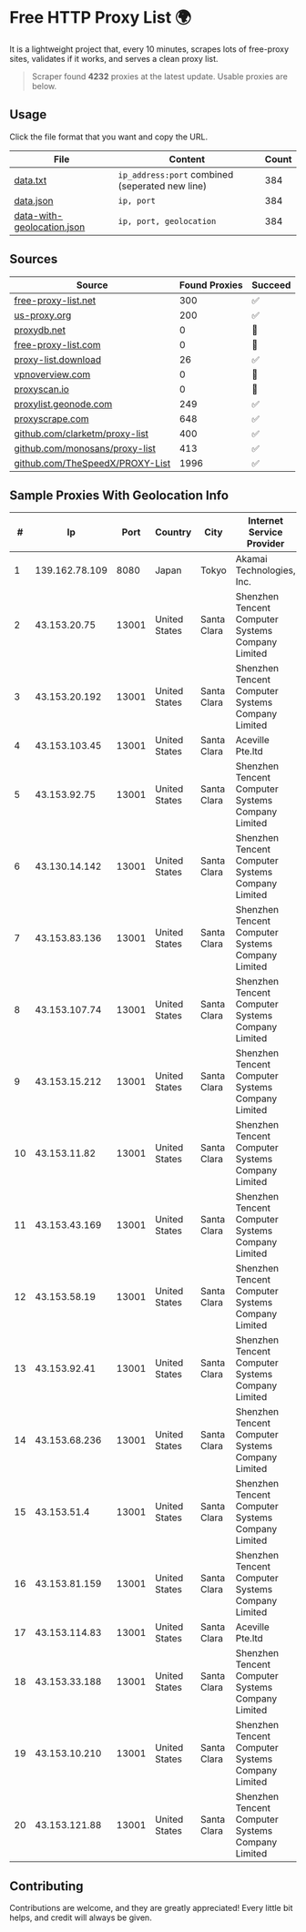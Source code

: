 
# Free HTTP Proxy List 🌍

It is a lightweight project that, every 10 minutes, scrapes lots of free-proxy sites, validates if it works, and serves a clean proxy list.


> Scraper found **4232** proxies at the latest update. Usable proxies are below.

## Usage

Click the file format that you want and copy the URL.


|File|Content|Count|
|----|-------|-----|
|[data.txt](https://raw.githubusercontent.com/themiralay/Proxy-List-World/master/data.txt)|`ip_address:port` combined (seperated new line)|384|
|[data.json](https://raw.githubusercontent.com/themiralay/Proxy-List-World/master/data.json)|`ip, port`|384|
|[data-with-geolocation.json](https://raw.githubusercontent.com/themiralay/Proxy-List-World/master/data-with-geolocation.json)|`ip, port, geolocation`|384|

## Sources

|Source|Found Proxies|Succeed|
|------|-------------|-------|
|[free-proxy-list.net](https://free-proxy-list.net)|300|✅|
|[us-proxy.org](https://www.us-proxy.org)|200|✅|
|[proxydb.net](http://proxydb.net)|0|🚫|
|[free-proxy-list.com](https://free-proxy-list.com/?page=&port=&type%5B%5D=http&type%5B%5D=https&up_time=0&search=Search)|0|🚫|
|[proxy-list.download](https://www.proxy-list.download/HTTP)|26|✅|
|[vpnoverview.com](https://vpnoverview.com/privacy/anonymous-browsing/free-proxy-servers)|0|🚫|
|[proxyscan.io](https://www.proxyscan.io)|0|🚫|
|[proxylist.geonode.com](https://proxylist.geonode.com/api/proxy-list?limit=300&page=1&sort_by=lastChecked&sort_type=desc&protocols=http,https)|249|✅|
|[proxyscrape.com](https://api.proxyscrape.com/v2/?request=displayproxies&protocol=http&timeout=10000&country=all&ssl=all&anonymity=all)|648|✅|
|[github.com/clarketm/proxy-list](https://raw.githubusercontent.com/clarketm/proxy-list/master/proxy-list-raw.txt)|400|✅|
|[github.com/monosans/proxy-list](https://raw.githubusercontent.com/monosans/proxy-list/main/proxies/http.txt)|413|✅|
|[github.com/TheSpeedX/PROXY-List](https://raw.githubusercontent.com/TheSpeedX/PROXY-List/master/http.txt)|1996|✅|


## Sample Proxies With Geolocation Info

|#|Ip|Port|Country|City|Internet Service Provider|
|-|--|----|-------|----|-------------------------|
|1|139.162.78.109|8080|Japan|Tokyo|Akamai Technologies, Inc.|
|2|43.153.20.75|13001|United States|Santa Clara|Shenzhen Tencent Computer Systems Company Limited|
|3|43.153.20.192|13001|United States|Santa Clara|Shenzhen Tencent Computer Systems Company Limited|
|4|43.153.103.45|13001|United States|Santa Clara|Aceville Pte.ltd|
|5|43.153.92.75|13001|United States|Santa Clara|Shenzhen Tencent Computer Systems Company Limited|
|6|43.130.14.142|13001|United States|Santa Clara|Shenzhen Tencent Computer Systems Company Limited|
|7|43.153.83.136|13001|United States|Santa Clara|Shenzhen Tencent Computer Systems Company Limited|
|8|43.153.107.74|13001|United States|Santa Clara|Shenzhen Tencent Computer Systems Company Limited|
|9|43.153.15.212|13001|United States|Santa Clara|Shenzhen Tencent Computer Systems Company Limited|
|10|43.153.11.82|13001|United States|Santa Clara|Shenzhen Tencent Computer Systems Company Limited|
|11|43.153.43.169|13001|United States|Santa Clara|Shenzhen Tencent Computer Systems Company Limited|
|12|43.153.58.19|13001|United States|Santa Clara|Shenzhen Tencent Computer Systems Company Limited|
|13|43.153.92.41|13001|United States|Santa Clara|Shenzhen Tencent Computer Systems Company Limited|
|14|43.153.68.236|13001|United States|Santa Clara|Shenzhen Tencent Computer Systems Company Limited|
|15|43.153.51.4|13001|United States|Santa Clara|Shenzhen Tencent Computer Systems Company Limited|
|16|43.153.81.159|13001|United States|Santa Clara|Shenzhen Tencent Computer Systems Company Limited|
|17|43.153.114.83|13001|United States|Santa Clara|Aceville Pte.ltd|
|18|43.153.33.188|13001|United States|Santa Clara|Shenzhen Tencent Computer Systems Company Limited|
|19|43.153.10.210|13001|United States|Santa Clara|Shenzhen Tencent Computer Systems Company Limited|
|20|43.153.121.88|13001|United States|Santa Clara|Shenzhen Tencent Computer Systems Company Limited|



## Contributing

Contributions are welcome, and they are greatly appreciated! Every
little bit helps, and credit will always be given.

